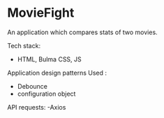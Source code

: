 # MovieFight

An application which compares stats of two movies.

Tech stack:
- HTML, Bulma CSS, JS

Application design patterns Used :
- Debounce
- configuration object

API requests:
-Axios

